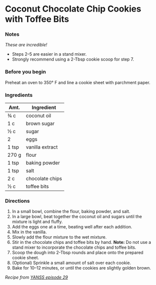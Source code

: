 # Coconut Chocolate Chip Cookies with Toffee Bits

### Notes
*These are incredible!*
- Steps 2–5 are easier in a stand mixer. 
- Strongly recommend using a 2-Tbsp cookie scoop for step 7.


### Before you begin
Preheat an oven to 350° F and line a cookie sheet with parchment paper.
### Ingredients


| Amt. | Ingredient |
| ----------- | ----------- |
| ¾ c | coconut oil |
| 1 c | brown sugar |
| ½ c | sugar |
| 2 | eggs|
| 1 tsp | vanilla extract|
| 270 g | flour |
| 1 tsp | baking powder |
| 1 tsp | salt |
| 2 c | chocolate chips |
| ½ c | toffee bits |

### Directions
1. In a small bowl, combine the flour, baking powder, and salt.
2. In a large bowl, beat together the coconut oil and sugars until the mixture is light and fluffy. 
3. Add the eggs one at a time, beating well after each addition. 
4. Mix in the vanilla.
5. Slowly add the flour mixture to the wet mixture. 
6. Stir in the chocolate chips and toffee bits by hand.
**Note:** Do not use a stand mixer to incorporate the chocolate chips and toffee bits.
7. Scoop the dough into 2-Tbsp rounds and place onto the prepared cookie sheet. 
8. (Optional) Sprinkle a small amount of salt over each cookie.
9. Bake for 10–12 minutes, or until the cookies are slightly golden brown.

*Recipe from [YANSS episode 29](https://youarenotsosmart.com/cookie-recipes/coconut-chocolate-chip-cookies/)*
